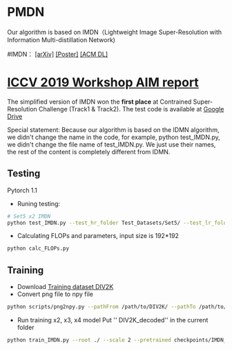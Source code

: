 # PMDN
Our algorithm is based on IMDN（Lightweight Image Super-Resolution with Information Multi-distillation Network)

#IMDN：
[[arXiv]](https://arxiv.org/pdf/1909.11856v1.pdf)
[[Poster]](https://github.com/Zheng222/IMDN/blob/master/images/acmmm19_poster.pdf)
[[ACM DL]](https://dl.acm.org/citation.cfm?id=3351084)

# [ICCV 2019 Workshop AIM report](https://arxiv.org/abs/1911.01249)
The simplified version of IMDN won the **first place** at Contrained Super-Resolution Challenge (Track1 & Track2). The test code is available at [Google Drive](https://drive.google.com/open?id=1BQkpqp2oZUH_J_amJv33ehGjx6gvCd0L)


Special statement:
  Because our algorithm is based on the IDMN algorithm, we didn't change the name in the code, for example, python test_IMDN.py, we didn't change the file name of test_IMDN.py. 
We just use their names, the rest of the content is completely different from IDMN.

## Testing
Pytorch 1.1
* Runing testing:
```bash
# Set5 x2 IMDN
python test_IMDN.py --test_hr_folder Test_Datasets/Set5/ --test_lr_folder Test_Datasets/Set5_LR/x2/ --output_folder results/Set5/x2 --checkpoint checkpoints/epoch_x2.pth --upscale_factor 2


```
* Calculating  FLOPs and parameters, input size is 192*192
```bash
python calc_FLOPs.py
```

## Training
* Download [Training dataset DIV2K](https://drive.google.com/open?id=12hOYsMa8t1ErKj6PZA352icsx9mz1TwB)
* Convert png file to npy file
```bash
python scripts/png2npy.py --pathFrom /path/to/DIV2K/ --pathTo /path/to/DIV2K_decoded/
```
* Run training x2, x3, x4 model
Put '' DIV2K_decoded'' in the current folder
```bash
python train_IMDN.py --root ./ --scale 2 --pretrained checkpoints/IMDN_x2.pth

